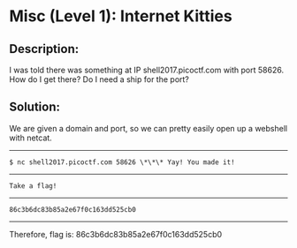 # Misc (Level 1): Internet Kitties
## Description: 
I was told there was something at IP shell2017.picoctf.com with port 58626. How do I get there? Do I need a ship for the port?
## Solution:
We are given a domain and port, so we can pretty easily open up a webshell with netcat.
***
`$ nc shell2017.picoctf.com 58626 \*\*\* Yay! You made it!`
***
`Take a flag!`
***
`86c3b6dc83b85a2e67f0c163dd525cb0`
***
Therefore, flag is: 86c3b6dc83b85a2e67f0c163dd525cb0 
